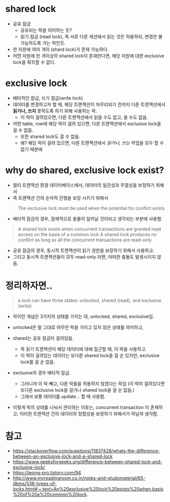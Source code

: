 # shared lock
- 공유 잠금
    - 공유되는 락을 의미하는 듯?
    - 읽기 잠금 (read lock), 즉 서로 다른 세션에서 읽는 것은 허용하되, 변경은 불가능하도록 거는 락인듯.
- 한 자원에 여러 개의 (shard lock)가 존재 가능하다.
- 어떤 자원에 한 개이상의 shared lock이 존재한다면, 해당 자원에 대한 exclusive lock을 획득할 수 없다.


# exclusive lock
- 배타적인 잠금, 쓰기 잠금(write lock)
- 데이터를 변경하고자 할 때, 해당 트랜잭션이 마무리되기 전까지 다른 트랜잭션에서 **읽거나, 쓰지** 못하도록 하기 위해 사용하는 락.
    - 이 락이 걸려있으면, 다른 트랜잭션에서 읽을 수도 없고, 쓸 수도 없음. 
- 어떤 table, row에 해당 락이 걸려 있으면, 다른 트랜잭션에서 exclusive lock을 걸 수 없음.
    - 또한 shared lock도 걸 수 없음.
    - 왜? 해당 락이 걸려 있으면, 다른 트랜잭션에서 *읽거나, 쓰는* 작업을 모두 할 수 없기 때문에


# why do shared, exclusive lock exist?
- 멀티 트랜잭션 환경 데이터베이스에서, 데이터의 일관성과 무결성을 보장하기 위해서
- 즉 트랜잭션 간의 순차적 진행을 보장 시키기 위해서

> The exclusive lock must be used when the potential for conflict exists

- 배타적 잠금의 경우, 잠재적으로 충돌이 일어날 것이라고 생각되는 부분에 사용함.

> A shared lock exists when concurrent transactions are granted read access on the basis of a common lock
> A shared lock produces no conflict as long as all the concurrent transactions are read-only

- 공유 잠금의 경우, 동시적 트랜잭션이 읽기 권한을 보장하기 위해서 사용하고.
- 그리고 동시적 트랜잭션들이 모두 read-only 라면, 어떠한 충돌도 발생시키지 않음.

# 정리하자면..

> a lock can have three states: unlocked, shared (read), and exclusive (write)

- 락이란 개념은 3가지의 상태를 가지는 데, unlocked, shared, exclusive임.
- unlocked은 말 그대로 아무런 락을 가지고 있지 않은 상태를 의미하고,
- shared는 공유 잠금이 걸려있음.
    - 즉 읽기 트랜잭션이 해당 데이터에 대해 접근할 때, 이 락을 사용하고.
    - 이 락이 걸려있는 데이터는 또다른 shared lock을 걸 순 있지만, exclusive lock를 걸 순 없음.
- exclusive의 경우 배타적 잠금.
    - 그러니까 이 락 빼고, 다른 락들을 허용하지 않겠다는 락임 (이 락이 걸려있다면 또다른 exclusive lock을 걸거나 shared lock을 걸 순 없음.)
    - 그래서 보통 데이터를 update... 할 때 사용함.

- 이렇게 락의 상태를 나눠서 관리하는 이유는, concurrent transaction 이 존재하고, 이러한 트랜잭션 간의 데이터의 정합성을 보장하기 위해서가 아닐까 생각함.


# 참고
- https://stackoverflow.com/questions/11837428/whats-the-difference-between-an-exclusive-lock-and-a-shared-lock
- https://www.geeksforgeeks.org/difference-between-shared-lock-and-exclusive-lock/
- https://jeong-pro.tistory.com/94
- http://www.myreadingroom.co.in/notes-and-studymaterial/65-dbms/538-types-of-locks.html#:~:text=An%20exclusive%20lock%20exists%20when,basis%20of%20a%20common%20lock.


